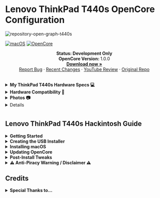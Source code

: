 # Lenovo ThinkPad T440s OpenCore Configuration

![repository-open-graph-t440s](https://github.com/MultimediaLucario/Lenovo-ThinkPad-T440s/assets/72415505/41e0901b-fe2e-473e-9735-1302eaf30615)





[![macOS](https://img.shields.io/badge/macOS-Monterey_-purple)](https://www.apple.com/macos/monterey/)
[![OpenCore](https://img.shields.io/badge/OpenCore-1.0.0-blue)](https://github.com/acidanthera/OpenCorePkg)


<p align="center">
   <strong>Status: Development Only </strong>
   <br />
   <strong>OpenCore Version: </strong>1.0.0
   <br />
   <a href="https://github.com/MultimediaLucario/Lenovo-ThinkPad-T440s/releases"><strong>Download now »</strong></a>
   <br />
   <a href="https://github.com/MultimediaLucario/Lenovo-ThinkPad-T440s/discussions">Report Bug</a>
   ·
   <a href="https://github.com/MultimediaLucario/Lenovo-ThinkPad-T440s/blob/main/CHANGELOG.md">Recent Changes</a>
   ·
   <a href=https://www.youtube.com/watch?v=6cAxwXj5Zy4">YouTube Review</a>
   ·
   <a href="https://github.com/Sniki/Lenovo-Thinkpad-T440S">Original Repo</a>
  </p>
</p>
</br>

                                                           

</details>

</details>




<details>  
<summary><strong>My ThinkPad T440s Hardware Specs 💻</strong></summary>
</br>

| Model              | Lenovo ThinkPad T440s                                                                               |
|:-------------------|:----------------------------------------------------------------------------------------------------------|
| Processor          | Intel Core i5-4210U (2C, 4T,  1.9GHz / 2.5GHz)                                                              
| Graphics           | Integrated Intel HD Graphics 4400                                                                         |
| Memory             | 12 GB DDR3 (4GB Soldered + 8GB SODIMM DDR3, dual-channel)                                                       |
| Display            | 14" HD (1600x900) TN, non-touch                                                                       |
| Storage            | 256 GB SATA SSD                                                                   |
| Ethernet           | Intel Ethernet                                                         |
| WLAN + Bluetooth   | Intel Wifi 7260ngw + Bluetooth 4.0                                        |
| Camera             | 720p resolution, low light sensitive, fixed focus                                                       |
| Audio support      | HD Audio, Realtek ALC3245 codec, stereo speakers 1Wx2, dual array microphone, combo audio/microphone jack |
| Keyboard           | 6-row, spill-resistant, multimedia Fn keys                                                |
| Battery            | Internal Li-Polymer 3-cell (68) and External Li-Ion 6-cell (68+)                       |


</details>

</details>

<details>  
<summary><strong>Hardware Compatibility 🧰</strong></summary>
</br>
 
## What works:
- Intel HD Graphics 4400 QE/CI
- Brightness Control
- TouchScreen with Gestures
- Keyboard & Backlit
- TrackPoint (TrackPoint / Nipple Mouse Warriors, rejoice!)
- TouchPad with Gestures
- Dual Battery Support
- Secure Boot
- FileVault
- Sleep and Wake
- Audio and DisplayPort Audio
- Power Management
- USB Ports
- LAN
- DisplayPort
- VGA
- Wireless and Bluetooth
- SD Card Reader
- Docking Station USB Ports
- Docking Station LAN
- Docking Station DisplayPort 
- Docking Station VGA Port 
- Docking Station DVI Port 
- Docking Station DisplayPort Audio 
- [DRM content](https://github.com/acidanthera/OpenCorePkg/releases) 

## What doesn't work:
- FingerPrint Reader



</details>

</details>

<details>  
<summary><strong>Photos 📷 </strong></summary>
</br>

## All of these pictures are from https://github.com/MultimediaLucario

![zj1nhx2v3eu91](https://user-images.githubusercontent.com/72415505/196230400-86fbab37-8249-403a-b081-901ecf687309.png)


![IMG_0864 copy](https://user-images.githubusercontent.com/72415505/193050341-594325eb-5070-439d-adf6-0675eb9205e4.jpg)

![CA22B0F4-5E65-4EFC-A22C-982CBE542B40](https://user-images.githubusercontent.com/72415505/193050942-1d1e1d86-31f6-4d40-943b-6965ea132d00.jpeg)

![659834E9-136E-4368-8D4A-E66CF6E17244](https://user-images.githubusercontent.com/72415505/193051479-9ba92d2e-3369-4abb-ad70-7467b20a9b89.jpeg)

</details>

</details>

<details>  

</details>






</details>

#
## Lenovo ThinkPad T440s Hackintosh Guide

<details>  
<summary><strong>Getting Started</strong></summary>
</br>

To start you'll need the following:

You must have the following items:
- Lenovo ThinkPad T440s (Obviously 😁).
   > Please note that it is recommended your ThinkPad T440s has an Intel Core i5-4210U in order for macOS to boot. 
- Access to a working Windows machine with Python installed.
- A pendrive with more than 4 GB (Keep in mind, during the preperation we will format the disk to create the install media).
- an Internet connection via Ethernet.
- 1-2 hours of your time.

</details>

<details>  
<summary><strong>Creating the USB Installer </strong></summary>
</br>

1. To grab legacy installers is super easy, first grab a copy of [OpenCorePkg](https://github.com/acidanthera/OpenCorePkg/releases) and head to /Utilities/macrecovery/. Next copy the folder path for the macrecovery folder. 

<img width="974" alt="file-path 0aea4278" src="https://user-images.githubusercontent.com/72415505/156628158-190cba5d-6114-4972-aa83-f1b14749e34d.png">


#
2. From here, you'll want to open up a Command Prompt and cd into the macrecovery folder that we copied earlier:

```cd Paste_Folder_Path```

<img width="917" alt="command-prompt 53392eba" src="https://user-images.githubusercontent.com/72415505/156628358-c2692037-80ac-40f9-bb3b-9a424442dafe.png">

#
3. Now run one of the following depending on what version of macOS you want(Note these scripts rely on [Python](https://www.microsoft.com/en-us/p/python-39/9p7qfqmjrfp7?activetab=pivot:overviewtab) support, please install if you haven't already):

 ```
# Mojave (10.14)
python macrecovery.py -b Mac-7BA5B2DFE22DDD8C -m 00000000000KXPG00 download

# Catalina (10.15)
python macrecovery.py -b Mac-00BE6ED71E35EB86 -m 00000000000000000 download

# Big Sur (11)
python macrecovery.py -b Mac-42FD25EABCABB274 -m 00000000000000000 download

# Monterey (12)
python macrecovery.py -b Mac-E43C1C25D4880AD6 -m 00000000000000000 download

# Ventura (13) (Work in progress)
python3 macrecovery.py -b Mac-4B682C642B45593E -m 00000000000000000 download
```
macOS 12 and above note: As recent macOS versions introduce changes to the USB stack, it is highly advisable that you map your USB ports (with USBToolBox) before installing macOS. 

This will take some time, however once you're finished you should get either BaseSystem or RecoveryImage files:

![macrecovery-after 4c24ba88](https://user-images.githubusercontent.com/72415505/156629881-3d0e18a5-79cf-465e-a054-44b39a77b47f.jpg) <img width="973" alt="basesystem-example 93778929" src="https://user-images.githubusercontent.com/72415505/156629925-77869c1f-19ee-463f-bcc7-cafb2be09866.png">

#
4. Download [Rufus](https://rufus.ie/en/), set the BOOT selection as not bootable, set File System as Large FAT32, click Start, and delete all file autorun in USB Drive partition.

![format-usb-rufus 43feba9e](https://user-images.githubusercontent.com/72415505/156631083-73e33087-d51e-42e4-a804-e93afad7c2ca.png)

#
5. Next, go to the root of this USB drive and create a folder called com.apple.recovery.boot. Then move the downloaded BaseSystem or RecoveryImage files. Please ensure you copy over both the .dmg and .chunklist files to this folder:

<img width="824" alt="com-recovery 805dc41f" src="https://user-images.githubusercontent.com/72415505/156631343-529ca3ee-9e79-4e21-bab1-7305b4ed3df9.png">

#

6. Open up and extract the EFI folder archive you downloaded earlier.


7. Copy the folder named, "EFI," to the root of your USB Drive.

8. Restart your computer.


</details>

<details>  
<summary><strong>Installing macOS</strong></summary>
</br>

1. Open the BIOS and disable all the security options. (Security Chip, Intel (R) AT Module Activation, and Computrace Module)

2. Boot via your Flash Drive.

11. Boot the macOS installer.

12. Now open Disk Utility and format your internal or external Hard Drive or SSD as APFS.

13. Follow the on-screen prompts and install macOS.

14. Your system might reboot during the installation.

15. Now after install again boot into your usb drive and then select the drive that you installed macOS on.

16. Download and install [OpenCore Configurator](https://mackie100projects.altervista.org/download-opencore-configurator/).

17. Open [OpenCore Configurator](https://mackie100projects.altervista.org/download-opencore-configurator/) and Mount the EFI partition of the drive you want to boot off of.

18. Now copy the EFI Folder to the EFI Partition and overwrite it with the one system created.

19. Now try booting macOS without the USB drive.

20. Congratulations, you've successfully hackintoshed your Lenovo ThinkPad T440s.


#


</details>

<details>  
<summary><strong>Updating OpenCore </strong></summary>
</br>

1. Download and install the [OpenCore Updater](https://github.com/mswgen/oc-updater/releases).
2. When the app opens, press Get Started. A dialog will appear asking you to select the EFI directory.
3. Mount the EFI Partition on your drive using [OpenCore Configurator](https://mackie100projects.altervista.org/download-opencore-configurator/).
4. Select your EFI directory. It's usually /Volumes/EFI/EFI. It should have BOOT and OC directories inside.
5. If your OpenCore version is detected, your OpenCore version and list of kexts you are using will be displayed. If your OpenCore version is not detected, you will be asked to select the OpenCore version you are using. Select the version you are using and press Select this version.
6. If you are not using the latest version of OpenCore, the app will ask you to update. Press Update to update OpenCore.
7. The app will start to download OpenCore, kexts, and Binary Data. this might take some time and you might see the spinning beach ball. DO NOT CLOSE THE APP.
8. When the app finishes downloading, it will create a backup of your old EFI and will swap files with the new ones.
9. Then, it will update config.plist. When it's done, it will display that it's done. It will also display the list of not updated kexts, the backup directory, and that OpenCore Vault is disabled(if it was enabled). You need to reboot your computer to see the changes.

</details>

<details>  
<summary><strong>Post-Install Tweaks </strong></summary>
</br>

### Bios
These are the recommended settings to have everything working properly:

**Security Tab**:
- `Security Chip > Security Chip [Disabled]`
- `Anti-Theft > Intel (R) AT Module Activation > Current Setting [Disabled]`
- `Anti-Theft > Computrace > Computrace Module Activation > Current Setting [Disabled]`

**Note**: These laptops do have whitelist which doesn't allow you to use other Card than the Intel AC7260.
In order to use a different / supported card, you need to mod your bios (remove whitelist) or downgrade to Bios v2.36
- Bios v2.36 doesn't have whitelist so downgrading allows you to use any wireless card that you want.


### Secure Boot
Users with `1366x768` or `1600x900` displays can go ahead and enable secure boot and enjoy it.
Users with upgraded displays to `1080p` or native `1080p` displays will have garbled screen if CSM is disabled in BIOS (which can't be left enabled if Secure Boot enabled)
In order to fix this problem we need to patch `Display-EDID`.

### Patching Display EDID [WIP]

First we need to download these three Applications: [Hackintool](https://github.com/headkaze/Hackintool/releases), [AWEDIDEditor](https://www.analogway.com/files/uploads/produit/download/en/aw_edideditor_setup_2_00_13_macos.zip) and [HexFiend](https://github.com/HexFiend/HexFiend/releases)

- Open Hackintool and go to the `Displays` tab and click the Export icon/button on the bottom-right side.
- On desktop, you will see some new files appeared, now open the `EDID-***-****-orig.bin` file with AWEDIDEditor
- Go to `Detailed Data` tab and change `H. Sync Width:` value to `100`.
- Save the EDID as `Patched-EDID` or whatever name you like just to know which one is the patched one
- Open the `Patched-EDID` with HexFiend and make sure you expand it so it contains 8 columns of code bytes.
- Copy the 128 bytes code and paste it into: `EFI>OC>Config.plist>DeviceProperties>PciRoot(0x0)/Pci(0x2,0x0)>AAPL00,override-no-connect`
- Save the config.plist file and reboot, Enjoy Secure Boot without garbled screen.


### Non TouchScreen Displays
If your Lenovo ThinkPad T440s doesn't have a TouchScreen display, it is required for you to disable the kext responsible for TouchScreen.
Go to `EFI/OC/Config.plist > Kernel > Add >` and disable the 4 following kexts:
- `VoodooI2CServices.kext - Enabled = No`
- `VoodooGPIO.kext - Enabled = No`
- `VoodooI2C.kext - Enabled = No`
- `VoodooI2CHID.kext - Enabled = No`

### TouchPad
Most of the users have probably already upgraded to a Lenovo ThinkPad T450s Touchpad (the one with Physical Buttons) and this one does work natively, no need to touch anything.
For you users that have the standard Touchpad that came with this laptop, you have to do some changes as VoodooRMI doesn't seem to work very well with them.

Go to `EFI/OC/Config.plist > Kernel > Add` and disable the VoodooRMI kexts:
- `VoodooRMI.kext - Enabled = No`
- `VoodooRMI.kext/Contents/PlugIns/RMISMBus.kext - Enabled = No`
- `VoodooRMI.kext/Contents/PlugIns/VoodooTrackpoint.kext - Enabled = No`
- `VoodooRMI.kext/Contents/PlugIns/VoodooInput.kext - Enabled = No`

Once done, enable the VoodooPS2Controller kexts for Touchpad:

- `VoodooPS2Controller.kext/Contents/PlugIns/VoodooInput.kext - Enabled = Yes`
- `VoodooPS2Controller.kext/Contents/PlugIns/VoodooPS2Trackpad.kext - Enabled = Yes`
- `VoodooPS2Controller.kext/Contents/PlugIns/VoodooPS2Mouse.kext - Enabled = Yes`

Now enable the `SSDT-TPD.aml` for Touchpad to work with VoodooPS2:  
- `EFI/OC/Config.plist > ACPI > Add > SSDT-TPD.aml > Enabled = Yes`

### YogaSMC
To have working Keyboard Function Keys (Fn) and Fan reading etc, you need to install the YogaSMCPane and the YogaSMC App.
YogaSMC.kext is already included in the EFI so when yo go to releases tab, you download the **YogaSMC-App-release.dmg**
- https://github.com/zhen-zen/YogaSMC


### Audio
ALCPlugFIx is required to fix static noise on headphones, however Black-Dragon74 released a Swift version that doesn't require `hda-verb`, `alc-verb` or `CodecCommander` kext. the `ALCPlugFix.zip` is included in the Tools folder.

**Installation**:
- Extract ALCPlugFix zip into desktop
- Open terminal and type following commands one by one on the listed order:
- `sudo spctl --master-disable`
- `sudo mkdir /usr/local/bin/`
- `cd desktop/ALCPlugFix`
- `sudo cp -R ALC3232.plist /usr/local/bin/`
- `./install.sh`
- Now the installer will ask you to drop the `ALC3232.plist` into the terminal window.
- Open a new finder window and press `Shift + Cmd(Alt) + G` to open a new `go to folder:` window
- Now type: `/usr/local/bin/`
- Drag the `ALC3232.plist` from the `/usr/local/bin` folder into the terminal window and press enter.
- Done


### Wireless and Bluetooth

#### Intel AC7260
Users with Intel AC7260 cards can enjoy out of the box support for both Wireless and Bluetooth.
Keep in mind that Airportitlwm/itlwm is still in early development and only `N` speeds are supported.

#### DW1560 & DW1830
Users with one of these two cards first need to disable the intel kexts:

- `EFI/OC/Config.plist > Kernel > Add > Airportitlwm > Enabled = No`
- `EFI/OC/Config.plist > Kernel > Add > IntelBluetoothInjector > Enabled = No`
- `EFI/OC/Config.plist > Kernel > Add > IntelBluetoothFirmware > Enabled = No`

Then enable the corresponding kexts for those two cards:

- `EFI/OC/Config.plist > Kernel > Add > AirportBrcmFixup > Enabled = Yes`
- `EFI/OC/Config.plist > Kernel > Add > AirPortBrcm4360_Injector > Enabled = Yes`
- `EFI/OC/Config.plist > Kernel > Add > BrcmBluetoothInjector > Enabled = Yes`
- `EFI/OC/Config.plist > Kernel > Add > BrcmFirmwareData > Enabled = Yes`
- `EFI/OC/Config.plist > Kernel > Add > BrcmPatchRAM3 > Enabled = Yes`

#### DW1820A
This card uses the same kexts as DW1560, DW1830 but needs this additional injector:
- `EFI/OC/Config.plist > Kernel > Add > AirPortBrcmNIC_Injector > Enabled = Yes`

We also need to disable `pci-aspm-default` to fix system freezes caused from this card:
Go into `EFI/OC/Config.plist > DeviceProperties >` and rename / uncomment:
- `#PciRoot(0x0)/Pci(0x1C,0x1)/Pci(0x0,0x0)` to `PciRoot(0x0)/Pci(0x1C,0x1)/Pci(0x0,0x0)` and the device property:
- `#pci-aspm-default` to `pci-aspm-default`

#### BCM4360NG
This card is the best one you can find for the moment, it is the same as the Apple BCM94360CS2 which works natively but it does have a standard NGFF form factor.

#### BCM94360CS2
This is the native Apple Wireless and Bluetooth card that can be found on MacBookPro(s).
In order to fit this one you will have to buy the NGFF adapter and the extending cable module.
There is not enough room to fit the full height so you will be required to place it somewhere else.

#### Country Code for Wireless Cards
Some countries have different 5GHz bands and may not be supported for some, the default one is set as US.
You can specify other country codes like: **US**, **CN**, **#a**, etc by going into:
- `EFI/OC/Config.plist > DeviceProperties > Add > PciRoot(0x0)/Pci(0x1C,0x1)/Pci(0x0,0x0)` and rename/uncomment:
- `#country-code` to `country-code` and set the desired value (**#a** is the preset value, replace with the country code that you need)

</details>

<details>  
<summary><strong> ⚠️ Anti-Piracy Warning / Disclaimer ⚠️ </strong></summary>
</br>

### ⚠️ PIRACY IS NO PARTY! ⚠️

I do not endorse or condone the use of pre-configured Hackintosh Distros because not only they cause unnecessary harm to your machine but it is considered to be a form of **Software Piracy**. Software Piracy is a serious crime according to copyright law and is punishable for up to 10 years in prison. 

</details>

## Credits

<details>  
<summary><strong>Special Thanks to...</strong></summary>
</br>

- [zhen-zen](https://github.com/zhen-zen) for **YogaSMC** and **BrightnessKeys**
- [benbender](https://github.com/benbender) for **SSDT-BATX**, **Touchscreen Gestures** and **ACPI refinements**
- [Sniki](https://github.com/Sniki) for creating the original OC EFI files to make this hackintosh project possible.
- [ShiftHackZ](https://github.com/ShiftHackZ) and [valnoxy](https://github.com/valnoxy) for making macOS Monterey on a ThinkPad T440s possible.
- [mswgen](https://github.com/mswgen) for the OpenCore Updater application for macOS.
- [chendianVista](https://github.com/chendianVista) for making macOS Ventura on a ThinkPad T440s possible.
